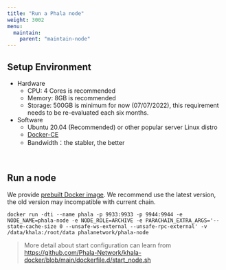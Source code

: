 ```yaml
---
title: "Run a Phala node"
weight: 3002
menu:
  maintain:
    parent: "maintain-node"
---
```


## Setup Environment

- Hardware
  - CPU: 4 Cores is recommended
  - Memory: 8GB is recommended
  - Storage: 500GB is minimum for now (07/07/2022), this requirement needs to be re-evaluated each six months.
- Software
  - Ubuntu 20.04 (Recommended) or other popular server Linux distro
  - [Docker-CE](https://docs.docker.com/engine/install/ubuntu/)
  - Bandwidth：the stabler, the better

<br>

## Run a node

We provide [prebuilt Docker image](https://hub.docker.com/repository/registry-1.docker.io/phalanetwork/phala-node/tags).
We recommend use the latest version, the old version may incompatible with current chain.

```
docker run -dti --name phala -p 9933:9933 -p 9944:9944 -e NODE_NAME=phala-node -e NODE_ROLE=ARCHIVE -e PARACHAIN_EXTRA_ARGS='--state-cache-size 0 --unsafe-ws-external --unsafe-rpc-external' -v /data/khala:/root/data phalanetwork/phala-node
```

> More detail about start configuration can learn from <https://github.com/Phala-Network/khala-docker/blob/main/dockerfile.d/start_node.sh>
